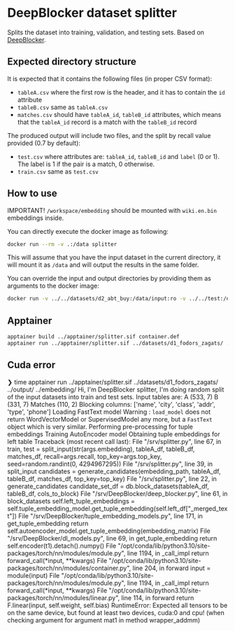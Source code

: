 # DeepBlocker dataset splitter

Splits the dataset into training, validation, and testing sets.
Based on [DeepBlocker](https://github.com/gpapadis/DLMatchers/tree/main/DeepBlocker4NewDatasets).

## Expected directory structure
It is expected that it contains the following files (in proper CSV format):
 - `tableA.csv` where the first row is the header, and it has to contain the `id` attribute
 - `tableB.csv` same as `tableA.csv`
 - `matches.csv` should have `tableA_id`, `tableB_id` attributes, which means that the `tableA_id` record is a match with the `tableB_id` record

The produced output will include two files, and the split by recall value provided (0.7 by default):
- `test.csv` where attributes are: `tableA_id`, `tableB_id` and `label` (0 or 1). The label is 1 if the pair is a match, 0 otherwise.
- `train.csv` same as `test.csv`

## How to use

IMPORTANT! `/workspace/embedding` should be mounted with `wiki.en.bin` embeddings inside.

You can directly execute the docker image as following:
```bash
docker run --rm -v .:/data splitter
```
This will assume that you have the input dataset in the current directory,
it will mount it as `/data` and will output the results in the same folder.

You can override the input and output directories by providing them as arguments to the docker image:
```bash
docker run -v ../../datasets/d2_abt_buy:/data/input:ro -v ../../test:/data/output splitter /data/input /data/output
```

## Apptainer

```bash
apptainer build ../apptainer/splitter.sif container.def
apptainer run ../apptainer/splitter.sif ../datasets/d1_fodors_zagats/ ../output/ ../embedding/
```

## Cuda error

❯ time apptainer run ../apptainer/splitter.sif ../datasets/d1_fodors_zagats/ ../output/ ../embedding/
Hi, I'm DeepBlocker splitter, I'm doing random split of the input datasets into train and test sets.
Input tables are: A (533, 7) B (331, 7) Matches (110, 2)
Blocking columns:  ['name', 'city', 'class', 'addr', 'type', 'phone']
Loading FastText model
Warning : `load_model` does not return WordVectorModel or SupervisedModel any more, but a `FastText` object which is very similar.
Performing pre-processing for tuple embeddings 
Training AutoEncoder model
Obtaining tuple embeddings for left table
Traceback (most recent call last):
  File "/srv/splitter.py", line 67, in <module>
    train, test = split_input(str(args.embedding), tableA_df, tableB_df, matches_df, recall=args.recall, top_key=args.top_key, seed=random.randint(0, 4294967295))
  File "/srv/splitter.py", line 39, in split_input
    candidates = generate_candidates(embedding_path, tableA_df, tableB_df, matches_df, top_key=top_key)
  File "/srv/splitter.py", line 22, in generate_candidates
    candidate_set_df = db.block_datasets(tableA_df, tableB_df, cols_to_block)
  File "/srv/DeepBlocker/deep_blocker.py", line 61, in block_datasets
    self.left_tuple_embeddings = self.tuple_embedding_model.get_tuple_embedding(self.left_df["_merged_text"])
  File "/srv/DeepBlocker/tuple_embedding_models.py", line 171, in get_tuple_embedding
    return self.autoencoder_model.get_tuple_embedding(embedding_matrix)
  File "/srv/DeepBlocker/dl_models.py", line 69, in get_tuple_embedding
    return self.encoder(t1).detach().numpy()
  File "/opt/conda/lib/python3.10/site-packages/torch/nn/modules/module.py", line 1194, in _call_impl
    return forward_call(*input, **kwargs)
  File "/opt/conda/lib/python3.10/site-packages/torch/nn/modules/container.py", line 204, in forward
    input = module(input)
  File "/opt/conda/lib/python3.10/site-packages/torch/nn/modules/module.py", line 1194, in _call_impl
    return forward_call(*input, **kwargs)
  File "/opt/conda/lib/python3.10/site-packages/torch/nn/modules/linear.py", line 114, in forward
    return F.linear(input, self.weight, self.bias)
RuntimeError: Expected all tensors to be on the same device, but found at least two devices, cuda:0 and cpu! (when checking argument for argument mat1 in method wrapper_addmm)
